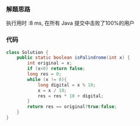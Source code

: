 ### 解题思路
执行用时 :8 ms, 在所有 Java 提交中击败了100%的用户

### 代码

```java
class Solution {
    public static boolean isPalindrome(int x) {
        int original = x;
        if (x<0) return false;
        long res = 0;
        while (x != 0){
            long digital = x % 10;
            x = x / 10;
            res = res * 10 + digital;
        }
        return res == original?true:false;
    }
}
```